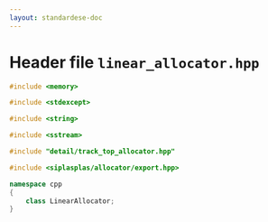 ```yaml
---
layout: standardese-doc
---
```


# Header file `linear_allocator.hpp`

``` cpp
#include <memory>

#include <stdexcept>

#include <string>

#include <sstream>

#include "detail/track_top_allocator.hpp"

#include <siplasplas/allocator/export.hpp>

namespace cpp
{
    class LinearAllocator;
}
```
